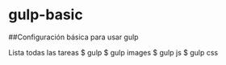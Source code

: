 # gulp-basic

##Configuración básica para usar gulp

Lista todas las tareas
    $ gulp
    $ gulp images
    $ gulp js
    $ gulp css
  
  
